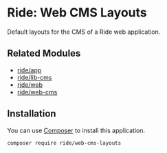 # Ride: Web CMS Layouts

Default layouts for the CMS of a Ride web application.

## Related Modules

- [ride/app](https://github.com/all-ride/ride-app)
- [ride/lib-cms](https://github.com/all-ride/ride-lib-cms)
- [ride/web](https://github.com/all-ride/ride-web)
- [ride/web-cms](https://github.com/all-ride/ride-web-cms)

## Installation

You can use [Composer](http://getcomposer.org) to install this application.

```
composer require ride/web-cms-layouts
```
